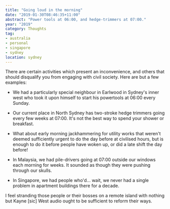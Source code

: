 ```yaml
---
title: "Going loud in the morning"
date: "2019-01-30T08:46:35+11:00"
abstract: "Power tools at 06:00, and hedge-trimmers at 07:00."
year: "2019"
category: Thoughts
tag:
- australia
- personal
- singapore
- sydney
location: sydney
---
```

There are certain activities which present an inconvenience, and others that should disqualify you from engaging with civil society. Here are but a few examples:

* We had a particularly special neighbour in Earlwood in Sydney's inner west who took it upon himself to start his powertools at 06:00 every Sunday.

* Our current place in North Sydney has two-stroke hedge trimmers going every few weeks at 07:00. It's not the best way to spend your shower or breakfast.

* What about early morning jackhammering for utility works that weren't deemed sufficiently urgent to do the day before at civilised hours, but is enough to do it before people have woken up, or did a late shift the day before!

* In Malaysia, we had pile-drivers going at 07:00 outside our windows each morning for weeks. It sounded as though they were pushing through our skulls.

* In Singapore, we had people who'd... wait, we never had a single problem in apartment buildings there for a decade.

I feel stranding those people or their bosses on a remote island with nothing but Kayne [sic] West audio ought to be sufficient to reform their ways.

